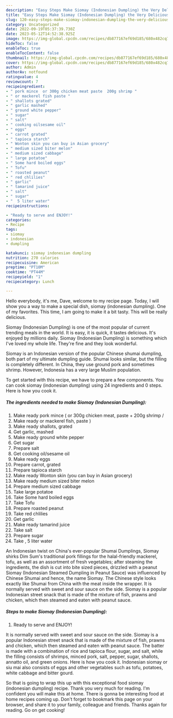 ```yaml
---
description: "Easy Steps Make Siomay (Indonesian Dumpling) the Very Delicious"
title: "Easy Steps Make Siomay (Indonesian Dumpling) the Very Delicious"
slug: 120-easy-steps-make-siomay-indonesian-dumpling-the-very-delicious
category: Uncategorized
date: 2022-09-19T05:37:39.730Z
date: 2023-05-12T14:52:38.925Z
image: https://img-global.cpcdn.com/recipes/db877167ef69d185/680x482cq70/siomay-indonesian-dumpling-recipe-main-photo.jpg
hideToc: false
enableToc: true
enableTocContent: false
thumbnail: https://img-global.cpcdn.com/recipes/db877167ef69d185/680x482cq70/siomay-indonesian-dumpling-recipe-main-photo.jpg
cover: https://img-global.cpcdn.com/recipes/db877167ef69d185/680x482cq70/siomay-indonesian-dumpling-recipe-main-photo.jpg
author: Admin
authorAv: notfound
ratingvalue: 4
reviewcount: 7
recipeingredient:
- " pork mince  or 300g chicken meat paste  200g shrimp "
- " or mackerel fish paste "
- " shallots grated"
- " garlic mashed"
- " ground white pepper"
- " sugar"
- " salt"
- " cooking oilsesame oil"
- " eggs"
- " carrot grated"
- " tapioca starch"
- " Wonton skin you can buy in Asian grocery"
- " medium sized biter melon"
- " medium sized cabbage"
- " large potatoe"
- " Some hard boiled eggs"
- " Tofu"
- " roasted peanut"
- " red chlilies"
- " garlic"
- " tamarind juice"
- " salt"
- " sugar"
- "  5 liter water"
recipeinstructions:

- "Ready to serve and ENJOY!"
categories:
- Recipe
tags:
- siomay
- indonesian
- dumpling

katakunci: siomay indonesian dumpling 
nutrition: 270 calories
recipecuisine: American
preptime: "PT10M"
cooktime: "PT44M"
recipeyield: "1"
recipecategory: Lunch

---
```



Hello everybody, it's me, Dave, welcome to my recipe page. Today, I will show you a way to make a special dish, siomay (indonesian dumpling). One of my favorites. This time, I am going to make it a bit tasty. This will be really delicious.

Siomay (Indonesian Dumpling) is one of the most popular of current trending meals in the world. It is easy, it is quick, it tastes delicious. It's enjoyed by millions daily. Siomay (Indonesian Dumpling) is something which I've loved my whole life. They're fine and they look wonderful.

Siomay is an Indonesian version of the popular Chinese shumai dumpling, both part of my ultimate dumpling guide. Shumai looks similar, but the filling is completely different. In China, they use ground pork and sometimes shrimp. However, Indonesia has a very large Muslim population.


To get started with this recipe, we have to prepare a few components. You can cook siomay (indonesian dumpling) using 24 ingredients and 0 steps. Here is how you cook it.

<!--inarticleads1-->

##### The ingredients needed to make Siomay (Indonesian Dumpling):

1. Make ready  pork mince ( or 300g chicken meat, paste + 200g shrimp /
1. Make ready  or mackerel fish, paste )
1. Make ready  shallots, grated
1. Get  garlic, mashed
1. Make ready  ground white pepper
1. Get  sugar
1. Prepare  salt
1. Get  cooking oil/sesame oil
1. Make ready  eggs
1. Prepare  carrot, grated
1. Prepare  tapioca starch
1. Make ready  Wonton skin (you can buy in Asian grocery)
1. Make ready  medium sized biter melon
1. Prepare  medium sized cabbage
1. Take  large potatoe
1. Take  Some hard boiled eggs
1. Take  Tofu
1. Prepare  roasted peanut
1. Take  red chlilies
1. Get  garlic
1. Make ready  tamarind juice
1. Take  salt
1. Prepare  sugar
1. Take  , 5 liter water


An Indonesian twist on China&#39;s ever-popular Shumai Dumplings, Siomay shirks Dim Sum&#39;s traditional pork fillings for the halal-friendly mackerel, tofu, as well as an assortment of fresh vegetables; after steaming the ingredients, the dish is cut into bite sized pieces, drizzled with a peanut Siomay (Indonesian Steamed Dumpling in Peanut Sauce) was influenced by Chinese Shumai and hence, the name Siomay. The Chinese style looks exactly like Shumai from China with the meat inside the wrapper. It is normally served with sweet and sour sauce on the side. Siomay is a popular Indonesian street snack that is made of the mixture of fish, prawns and chicken, which then steamed and eaten with peanut sauce. 

<!--inarticleads2-->

##### Steps to make Siomay (Indonesian Dumpling):


1. Ready to serve and ENJOY!

It is normally served with sweet and sour sauce on the side. Siomay is a popular Indonesian street snack that is made of the mixture of fish, prawns and chicken, which then steamed and eaten with peanut sauce. The batter is made with a combination of rice and tapioca flour, sugar, and salt, while the filling consists of shrimps, minced pork, salt, pepper, sugar, shallots, annatto oil, and green onions. Here is how you cook it. Indonesian siomay or siu mai also consists of eggs and other vegetables such as tofu, potatoes, white cabbage and bitter gourd. 

So that is going to wrap this up with this exceptional food siomay (indonesian dumpling) recipe. Thank you very much for reading. I'm confident you will make this at home. There is gonna be interesting food at home recipes coming up. Don't forget to bookmark this page on your browser, and share it to your family, colleague and friends. Thanks again for reading. Go on get cooking!
